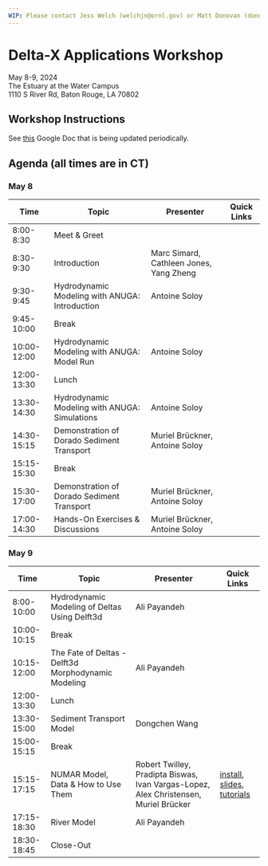 ```yaml
---
WIP: Please contact Jess Welch (welchjn@ornl.gov) or Matt Donovan (donovanmt@ornl.gov) for questions and contributions.
---
```


# Delta-X Applications Workshop
May 8-9, 2024  
The Estuary at the Water Campus  
1110 S River Rd, Baton Rouge, LA 70802

## Workshop Instructions
See [this](https://docs.google.com/document/d/1vlykr5kp8t-2cXk17LA2tKUy97WKpe-J/) Google Doc that is being updated periodically. 

## Agenda (all times are in CT)
### May 8
| Time | Topic | Presenter | Quick Links |
| - | - | - | - |
| 8:00-8:30 | Meet & Greet  |  |  |
| 8:30-9:30 |  Introduction | Marc Simard, Cathleen Jones, Yang Zheng |  |
| 9:30-9:45 | Hydrodynamic Modeling with ANUGA: Introduction | Antoine Soloy |  |
| 9:45-10:00  | Break  |  |  |
| 10:00-12:00 | Hydrodynamic Modeling with ANUGA: Model Run | Antoine Soloy |  |
| 12:00-13:30  | Lunch  |  |  |
| 13:30-14:30 | Hydrodynamic Modeling with ANUGA: Simulations | Antoine Soloy |  |
| 14:30-15:15 | Demonstration of Dorado Sediment Transport | Muriel Brückner, Antoine Soloy |  |
| 15:15-15:30 | Break  |  |  |
| 15:30-17:00 | Demonstration of Dorado Sediment Transport | Muriel Brückner, Antoine Soloy |  |
| 17:00-14:30 | Hands-On Exercises & Discussions | Muriel Brückner, Antoine Soloy |  |

### May 9
| Time | Topic | Presenter | Quick Links |
| - | - | - | - |
| 8:00-10:00 | Hydrodynamic Modeling of Deltas Using Delft3d | Ali Payandeh |  |
| 10:00-10:15 | Break |  |  |
| 10:15-12:00 | The Fate of Deltas - Delft3d Morphodynamic Modeling | Ali Payandeh |  |
| 12:00-13:30 | Lunch |  |  |
| 13:30-15:00 | Sediment Transport Model | Dongchen Wang |  |
| 15:00-15:15 | Break |  |  |
| 15:15-17:15 | NUMAR Model, Data & How to Use Them | Robert Twilley, Pradipta Biswas, Ivan Vargas-Lopez, Alex Christensen, Muriel Brücker | [install](installation_files/numar.yml), [slides](slides/6_NUMARModel.pptx), [tutorials](tutorials/6_NUMARModel) |
| 17:15-18:30 | River Model | Ali Payandeh |  |
| 18:30-18:45 | Close-Out |  |  |

